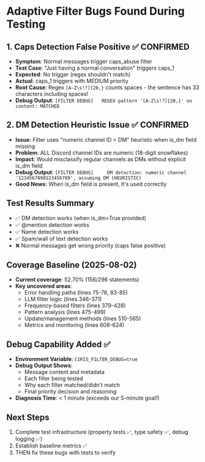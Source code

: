 # Adaptive Filter Bugs Found During Testing

## 1. Caps Detection False Positive ✅ CONFIRMED
- **Symptom**: Normal messages trigger caps_abuse filter
- **Test Case**: "Just having a normal conversation" triggers caps_1
- **Expected**: No trigger (regex shouldn't match)
- **Actual**: caps_1 triggers with MEDIUM priority
- **Root Cause**: Regex `[A-Z\s!?]{20,}` counts spaces - the sentence has 33 characters including spaces!
- **Debug Output**: `[FILTER DEBUG]   REGEX pattern '[A-Z\s!?]{20,}' on content: MATCHED`

## 2. DM Detection Heuristic Issue ✅ CONFIRMED
- **Issue**: Filter uses "numeric channel ID = DM" heuristic when is_dm field missing
- **Problem**: ALL Discord channel IDs are numeric (18-digit snowflakes)
- **Impact**: Would misclassify regular channels as DMs without explicit is_dm field
- **Debug Output**: `[FILTER DEBUG]     DM detection: numeric channel '1234567890123456789', assuming DM (HEURISTIC)`
- **Good News**: When is_dm field is present, it's used correctly

## Test Results Summary
- ✅ DM detection works (when is_dm=True provided)
- ✅ @mention detection works  
- ✅ Name detection works
- ✅ Spam/wall of text detection works
- ❌ Normal messages get wrong priority (caps false positive)

## Coverage Baseline (2025-08-02)
- **Current coverage**: 52.70% (156/296 statements)
- **Key uncovered areas**:
  - Error handling paths (lines 75-76, 83-85)
  - LLM filter logic (lines 346-371)
  - Frequency-based filters (lines 379-428)
  - Pattern analysis (lines 475-499)
  - Update/management methods (lines 510-565)
  - Metrics and monitoring (lines 608-624)

## Debug Capability Added ✅
- **Environment Variable**: `CIRIS_FILTER_DEBUG=true`
- **Debug Output Shows**:
  - Message content and metadata
  - Each filter being tested
  - Why each filter matched/didn't match
  - Final priority decision and reasoning
- **Diagnosis Time**: < 1 minute (exceeds our 5-minute goal!)

## Next Steps
1. Complete test infrastructure (property tests ✅, type safety ✅, debug logging ✅)
2. Establish baseline metrics ✅
3. THEN fix these bugs with tests to verify